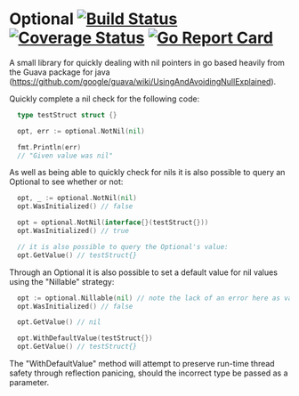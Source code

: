# Optional [![Build Status](https://travis-ci.org/sc14jw/optional.svg?branch=master)](https://travis-ci.org/sc14jw/optional) [![Coverage Status](https://coveralls.io/repos/github/sc14jw/optional/badge.svg?branch=master)](https://coveralls.io/github/sc14jw/optional?branch=master) [![Go Report Card](https://goreportcard.com/badge/github.com/sc14jw/optional)](https://goreportcard.com/report/github.com/sc14jw/optional)
A small library for quickly dealing with nil pointers in go based heavily from the Guava package for java (https://github.com/google/guava/wiki/UsingAndAvoidingNullExplained).

Quickly complete a nil check for the following code:

```go
  type testStruct struct {}

  opt, err := optional.NotNil(nil)

  fmt.Println(err)
  // "Given value was nil"
```

As well as being able to quickly check for nils it is also possible to query an Optional to see whether or not:

```go
  opt, _ := optional.NotNil(nil)
  opt.WasInitialized() // false

  opt = optional.NotNil(interface{}(testStruct{}))
  opt.WasInitialized() // true

  // it is also possible to query the Optional's value:
  opt.GetValue() // testStruct{}
```

Through an Optional it is also possible to set a default value for nil values using the "Nillable" strategy:

```go
  opt := optional.Nillable(nil) // note the lack of an error here as values are allowed to be nil
  opt.WasInitialized() // false

  opt.GetValue() // nil

  opt.WithDefaultValue(testStruct{})
  opt.GetValue() // testStruct{}
  ```

  The "WithDefaultValue" method will attempt to preserve run-time thread safety through reflection panicing, should the incorrect type be passed as a parameter.
